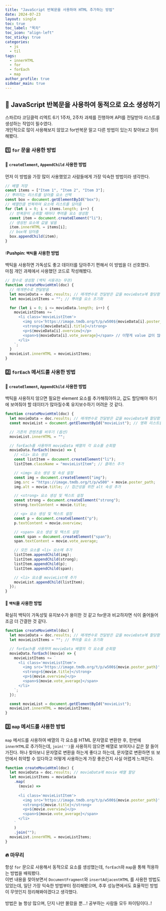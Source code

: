 ```yaml
---
title: "JavaScript 반복문을 사용하여 HTML 추가하는 방법"
date: 2024-07-23
layout: single
toc: true
toc_label: "목차"
toc_icon: "align-left"
toc_sticky: true
categories:
  - js
  - til
tags:
  - innerHTML
  - for
  - forEach
  - map
author_profile: true
sidebar_main: true
---
```


## :ledger: JavaScript 반복문을 사용하여 동적으로 요소 생성하기

스파르타 코딩클럭 리엑트 6기 1주차, 2주차 과제를 진행하며 API를 전달받아 리스트를 생성하는 작업이 필수였다.<br/>
개인적으로 많이 사용해보지 않았고 for반복문 말고 다른 방법이 있는지 찾아보고 정리해봤다.

### :one: `for` 문을 사용한 방법

#### :pushpin: `createElement`, `AppendChild` 사용한 방법

먼저 이 방법을 가장 많이 사용했었고 사람들에게 가장 익숙한 방법이라 생각한다.

```javascript
// 배열 저장
const items = ["Item 1", "Item 2", "Item 3"];
// 뿌려지는 리스트를 담아줄 요소 선택
const box = document.getElementById("box");
// 배열만큼 반복하여 요소에 리스트를 담아줌
for (let i = 0; i < items.length; i++) {
  // 반복문이 순회할 때마다 뿌려줄 요소 생성함
  const item = document.createElement("li");
  // 생성된 요소에 값을 넣음
  item.innerHTML = items[i];
  // box에 담아줌
  box.appendChild(item);
}
```

#### :Pushpin: `백틱`을 사용한 방법

백틱을 사용하면 가독성도 좋고 데이터를 담아주기 편해서 이 방법을 더 선호했다.<br/>
마침 개인 과제에서 사용했던 코드로 작성해봤다.

```javascript
// 함수로 생성함 (백틱 사용과는 무관)
function createMovieHtml(doc) {
  // 매개변수로 전달받음
  let movieData = doc.results; // 매개변수로 전달받은 값을 movieData에 할당함
  let movieListItems = ""; // 뿌려줄 요소 초기화

  for (let i = 0; i <= movieData.length; i++) {
    movieListItems += `
      <li class='movieListItem'>
        <img src='https://image.tmdb.org/t/p/w500${movieData[i].poster_path}' />
        <strong>${movieData[i].title}</strong>
        <p>${movieData[i].overview}</p>
        <span>${movieData[i].vote_average}</span> // 이렇게 value 값이 많을 경우 백틱을 사용하기가 가독성이 좋다.
      </li>
    `;
  }
  movieList.innerHTML = movieListItems;
}
```

### :two: `forEach` 메서드를 사용한 방법

#### :pushpin: `createElement`, `AppendChild` 사용한 방법

백틱을 사용하지 않으면 필요한 element 요소를 추가해줘야하고, 값도 할당해야 하기에 보여줘야 할 데이터가 많아질수록 유지보수하기 어려운 것 같다.

```javascript
function createMovieHtml(doc) {
  let movieData = doc.results; // 매개변수로 전달받은 값을 movieData에 할당함
  const movieList = document.getElementById("movieList"); // 영화 리스트를 담을 요소 선택

  // 기존의 콘텐츠를 비우기 (옵션)
  movieList.innerHTML = "";

  // forEach를 사용하여 movieData 배열의 각 요소를 순회함
  movieData.forEach((movie) => {
    // <li> 요소 생성
    const listItem = document.createElement("li");
    listItem.className = "movieListItem"; // 클래스 추가

    // <img> 요소 생성 및 속성 설정
    const img = document.createElement("img");
    img.src = "https://image.tmdb.org/t/p/w500" + movie.poster_path;
    img.alt = movie.title; // 접근성을 위한 alt 속성 추가

    // <strong> 요소 생성 및 텍스트 설정
    const strong = document.createElement("strong");
    strong.textContent = movie.title;

    // <p> 요소 생성 및 텍스트 설정
    const p = document.createElement("p");
    p.textContent = movie.overview;

    // <span> 요소 생성 및 텍스트 설정
    const span = document.createElement("span");
    span.textContent = movie.vote_average;

    // 모든 요소를 <li> 요소에 추가
    listItem.appendChild(img);
    listItem.appendChild(strong);
    listItem.appendChild(p);
    listItem.appendChild(span);

    // <li> 요소를 movieList에 추가
    movieList.appendChild(listItem);
  });
}
```

#### :pushpin: `백틱`을 사용한 방법

확실히 백틱이 가독성및 유지보수가 용이한 것 같고 for문과 비교하자면 식이 줄어들어 조금 더 간결한 것 같다.

```javascript
function createMovieHtml(doc) {
  let movieData = doc.results; // 매개변수로 전달받은 값을 movieData에 할당함
  let movieListItems = ""; // 뿌려줄 요소 초기화

  // forEach를 사용하여 movieData 배열의 각 요소를 순회함
  movieData.forEach((movie) => {
    movieListItems += `
      <li class='movieListItem'>
        <img src='https://image.tmdb.org/t/p/w500${movie.poster_path}' />
        <strong>${movie.title}</strong>
        <p>${movie.overview}</p>
        <span>${movie.vote_average}</span>
      </li>
    `;
  });

  const movieList = document.getElementById("movieList");
  movieList.innerHTML = movieListItems;
}
```

### :three: `map` 메서드를 사용한 방법

`map` 메서드를 사용하여 배열의 각 요소를 HTML 문자열로 변환한 후, 한번에 `innerHTML`로 추가하는데, `join('')`을 사용하지 않으면 배열로 보여지나 값은 잘 들어가진다. 허나 찾아보니 문자열로 변환을 하는게 좋다고 하는데, 문자열로 변환하면 또 보안에서 취약할 수 있다하고 어떻게 사용하는게 가장 좋은건지 사실 어렵게 느껴진다.

```javascript
function createMovieHtml(doc) {
  let movieData = doc.results; // movieData에 movie 배열 할당
  let movieListItems = movieData
    .map(
      (movie) =>
        `
      <li class='movieListItem'>
        <img src='https://image.tmdb.org/t/p/w500${movie.poster_path}' />
        <strong>${movie.title}</strong>
        <p>${movie.overview}</p>
        <span>${movie.vote_average}</span>
      </li>
    `
    )
    .join("");
  movieList.innerHTML = movieListItems;
}
```

### :fire: 마무리

항상 `for` 문으로 사용해서 동적으로 요소를 생성했는데, `forEach`와 `map`을 통해 적용하는 방법을 배워봤다.<br/>
이번 내용을 찾아보면서 `DocumentFragment`와 `insertAdjacentHTML` 를 사용한 방법도 있었는데, 일단 가장 익숙한 방법부터 정리해봤으며, 추후 성능면에서도 효율적인 방법이 무엇인지 정리해봐야겠다고 생각했다.<br/><br/>
방법은 늘 항상 많으며, 단지 나만 몰랐을 뿐...! 공부하는 사람들 모두 파이팅이다..!
